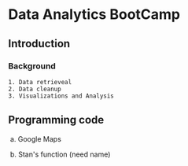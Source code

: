 # Data Analytics BootCamp



## Introduction 

### Background

	1. Data retrieveal 
 	2. Data cleanup 
 	3. Visualizations and Analysis

## Programming code 

​	a. Google Maps

​	b. Stan's function (need name)

​		

